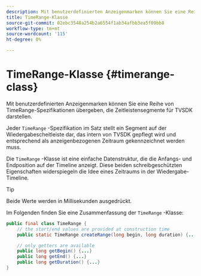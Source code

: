 ```yaml
---
description: Mit benutzerdefinierten Anzeigenmarken können Sie eine Reihe von TimeRange-Spezifikationen übergeben, die Zeitleistensegmente für TVSDK darstellen.
title: TimeRange-Klasse
source-git-commit: 02ebc3548a254b2a6554f1ab34afbb3ea5f09bb8
workflow-type: tm+mt
source-wordcount: '115'
ht-degree: 0%

---
```


# TimeRange-Klasse {#timerange-class}

Mit benutzerdefinierten Anzeigenmarken können Sie eine Reihe von TimeRange-Spezifikationen übergeben, die Zeitleistensegmente für TVSDK darstellen.

<!--<a id="section_42EB6D62627A424ABA250E3246EFEFC3"></a>-->

Jeder `TimeRange` -Spezifikation im Satz stellt ein Segment auf der Wiedergabescheitleiste dar, das intern von TVSDK gepflegt wird und entsprechend als anzeigenbezogenen Zeitraum gekennzeichnet werden muss.

Die `TimeRange` -Klasse ist eine einfache Datenstruktur, die die Anfangs- und Endposition auf der Timeline anzeigt. Diese beiden schreibgeschützten Eigenschaften widerspiegeln die Idee eines Zeitraums in der Wiedergabe-Timeline.

>[!TIP]
>
>Beide Werte werden in Millisekunden ausgedrückt.

Im Folgenden finden Sie eine Zusammenfassung der `TimeRange` -Klasse:

```java
public final class TimeRange {
    // the start/end values are provided at construction time
    public static TimeRange createRange(long begin, long duration) {...} 

    // only getters are available
    public long getBegin() {...} 
    public long getEnd() {...} 
    public long getDuration() {...}
}
```
